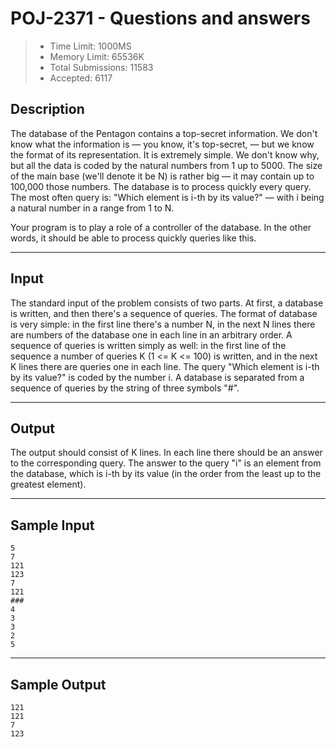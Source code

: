 # POJ-2371 - Questions and answers

> * Time Limit: 1000MS
> * Memory Limit: 65536K
> * Total Submissions: 11583
> * Accepted: 6117

## Description

The database of the Pentagon contains a top-secret information. We don't know what the information is — you know, it's top-secret, — but we know the format of its representation. It is extremely simple. We don't know why, but all the data is coded by the natural numbers from 1 up to 5000. The size of the main base (we'll denote it be N) is rather big — it may contain up to 100,000 those numbers. The database is to process quickly every query. The most often query is: "Which element is i-th by its value?" — with i being a natural number in a range from 1 to N.

Your program is to play a role of a controller of the database. In the other words, it should be able to process quickly queries like this.

---
## Input

The standard input of the problem consists of two parts. At first, a database is written, and then there's a sequence of queries. The format of database is very simple: in the first line there's a number N, in the next N lines there are numbers of the database one in each line in an arbitrary order. A sequence of queries is written simply as well: in the first line of the sequence a number of queries K (1 <= K <= 100) is written, and in the next K lines there are queries one in each line. The query "Which element is i-th by its value?" is coded by the number i. A database is separated from a sequence of queries by the string of three symbols "#".

---
## Output

The output should consist of K lines. In each line there should be an answer to the corresponding query. The answer to the query "i" is an element from the database, which is i-th by its value (in the order from the least up to the greatest element).

---
## Sample Input

```
5
7
121
123
7
121
###
4
3
3
2
5
```

---
## Sample Output

```
121
121
7
123
```